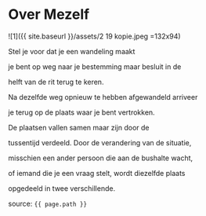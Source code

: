 # Over Mezelf

![1]({{ site.baseurl }}/assets/2 19 kopie.jpeg =132x94)


<p>Stel je voor dat je een wandeling maakt</p>
<p>je bent op weg naar je bestemming maar besluit in de</p>
<p>helft van de rit terug te keren.</p>
<p>Na dezelfde weg opnieuw te hebben afgewandeld arriveer</p>
<p>je terug op de plaats waar je bent vertrokken.</p>
<p>De plaatsen vallen samen maar zijn door de</p>
<p>tussentijd verdeeld. Door de verandering van de situatie,</p>
<p>misschien een ander persoon die aan de bushalte wacht,</p>
<p>of iemand die je een vraag stelt, wordt diezelfde plaats</p>
<p>opgedeeld in twee verschillende.</p>


source: `{{ page.path }}`




 
 
 


